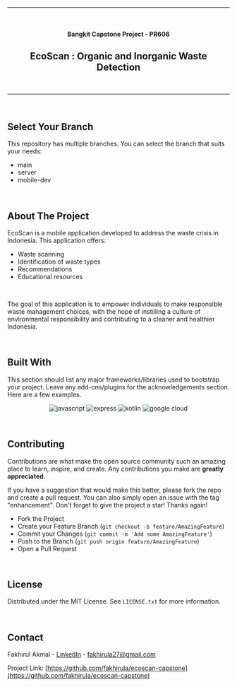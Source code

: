 <!-- PROJECT LOGO -->
<br /><hr><br />
<div align="center">

#### Bangkit Capstone Project - PR606
## EcoScan : Organic and Inorganic Waste Detection

</div>
<br><hr><br>


## Select Your Branch

This repository has multiple branches. You can select the branch that suits your needs:
- main
- server
- mobile-dev

<br>

<!-- ABOUT THE PROJECT -->
## About The Project


EcoScan is a mobile application developed to address the waste crisis in Indonesia. This application offers:
* Waste scanning
* Identification of waste types
* Recommendations
* Educational resources
<br>

The goal of this application is to empower individuals to make responsible waste management choices, with the hope of instilling a culture of environmental responsibility and contributing to a cleaner and healthier Indonesia.

<br>

## Built With

This section should list any major frameworks/libraries used to bootstrap your project. Leave any add-ons/plugins for the acknowledgements section. Here are a few examples.

<div style="text-align: center;">

![javascript](https://img.shields.io/badge/JavaScript-F7DF1E?style=for-the-badge&logo=javascript&logoColor=black)
![express](https://img.shields.io/badge/Express.js-404D59?style=for-the-badge&logo=express)
![kotlin](https://img.shields.io/badge/Kotlin-007ACC?style=for-the-badge&logo=kotlin&logoColor=white)
![google cloud](https://img.shields.io/badge/Google_Cloud-4285F4?style=for-the-badge&logo=google-cloud&logoColor=white)

</div>

<br>


<!-- CONTRIBUTING -->
## Contributing

Contributions are what make the open source community such an amazing place to learn, inspire, and create. Any contributions you make are **greatly appreciated**.

If you have a suggestion that would make this better, please fork the repo and create a pull request. You can also simply open an issue with the tag "enhancement".
Don't forget to give the project a star! Thanks again!

- Fork the Project
- Create your Feature Branch (`git checkout -b feature/AmazingFeature`)
- Commit your Changes (`git commit -m 'Add some AmazingFeature'`)
- Push to the Branch (`git push origin feature/AmazingFeature`)
- Open a Pull Request

<br>

<!-- LICENSE -->
## License

Distributed under the MIT License. See `LICENSE.txt` for more information.

<br>


<!-- CONTACT -->
## Contact

Fakhirul Akmal - [LinkedIn](https://www.linkedin.com/in/fakhirul-akmal/) - fakhirula27@gmail.com

Project Link: [https://github.com/fakhirula/ecoscan-capstone](https://github.com/fakhirula/ecoscan-capstone)

<br><br>